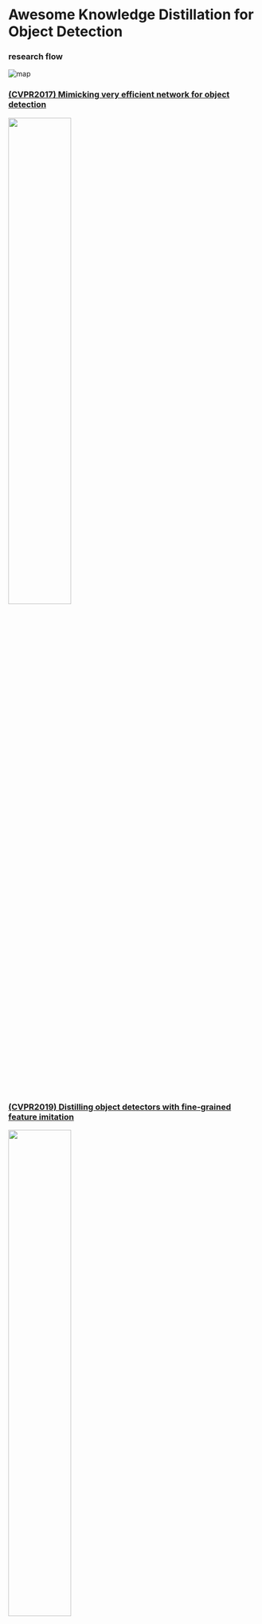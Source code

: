 # Awesome Knowledge Distillation for Object Detection

### research flow
![map](https://user-images.githubusercontent.com/66883050/216807767-c81a9939-6fce-4bdc-a68d-d8aad53989ad.PNG)


### [(CVPR2017) Mimicking very efficient network for object detection](https://ieeexplore.ieee.org/stamp/stamp.jsp?tp=&arnumber=8100259)

<img src="https://user-images.githubusercontent.com/66883050/216758223-a1767b16-e3b4-42ab-ae23-d5ed9800dd96.png"  width="50%" height="50%"/>

### [(CVPR2019) Distilling object detectors with fine-grained feature imitation](https://arxiv.org/abs/1906.03609)

<img src="https://user-images.githubusercontent.com/66883050/216758237-e6a27300-73d0-43dc-8f36-c9a24ad84f92.png"  width="50%" height="50%"/>

### [(CVPR2021) General instance distillation for object detection](https://arxiv.org/abs/2103.02340)

<img src="https://user-images.githubusercontent.com/66883050/216758253-63da5c2d-659f-4072-af41-3fcbe0970c7f.png"  width="50%" height="50%"/>

### [(CVPR2021) Distilling object detectors via decoupled features](https://arxiv.org/abs/2103.14475)

<img src="https://user-images.githubusercontent.com/66883050/216758264-d4aa0073-4e45-4094-adac-870e889b6261.png"  width="50%" height="50%"/>

### [(NeurIPS2021) Distilling object detectors with feature richness](https://arxiv.org/abs/2111.00674)

<img src="https://user-images.githubusercontent.com/66883050/216758273-be09d30b-6184-4ef5-a591-e3d70ea5ea20.png"  width="50%" height="50%"/>

### [(CVPR2022) Focal and global knowledge distillation for detectors](https://arxiv.org/abs/2111.11837)

<img src="https://user-images.githubusercontent.com/66883050/216758284-215859ae-68e9-4f0d-9764-09b0c22484ca.png"  width="50%" height="50%"/>

### [(AAAI2022) Rank Mimicking and Prediction-guided Feature Imitation](https://ojs.aaai.org/index.php/AAAI/article/download/20018/version/18315/19777)

<img src="https://user-images.githubusercontent.com/66883050/216808295-704563c1-33cc-45c0-95ac-4fe7c1b0050d.png"  width="50%" height="50%"/>

### [(ECCV2022) Prediction-Guided Distillation](https://arxiv.org/abs/2203.05469)

<img src="https://user-images.githubusercontent.com/66883050/216807772-a03530f3-7e0f-4549-9659-19cf02586319.png"  width="60%" height="60%"/> 


### [(ICLR2023 accepted) Masked Distillation with Receptive Tokens](https://arxiv.org/abs/2205.14589)


<img src="https://user-images.githubusercontent.com/66883050/216807831-17fbf398-9fd1-4f18-81d6-5ce58693284f.png"  width="60%" height="60%"/> 


# References

